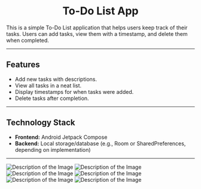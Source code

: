 <h1 align="center">To-Do List App</h1>

This is a simple To-Do List application that helps users keep track of their tasks. Users can add tasks, view them with a timestamp, and delete them when completed.

---

## Features
- Add new tasks with descriptions.
- View all tasks in a neat list.
- Display timestamps for when tasks were added.
- Delete tasks after completion.
---

## Technology Stack
- **Frontend:** Android Jetpack Compose
- **Backend:** Local storage/database (e.g., Room or SharedPreferences, depending on implementation)

---

![Description of the Image](Screen/Front_App.jpg)
![Description of the Image](Screen/List.jpg)
![Description of the Image](Screen/Add_Task.jpg)
![Description of the Image](Screen/Choose_Date.jpg)
![Description of the Image](Screen/Choose_Time.jpg)
![Description of the Image](Screen/All_Task.jpg)
